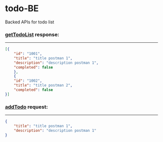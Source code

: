 # todo-BE

Backed APIs for todo list 

### **[getTodoList](src/main/java/com/todolist/todo/controller/TodoListController.java)** response:

---

```json
[{
    "id": "1001",
    "title": "title postman 1",
    "description": "description postman 1",
    "completed": false
    },
    {
    "id": "1002",
    "title": "title postman 2",
    "completed": false
}]
```
### **[addTodo](src/main/java/com/todolist/todo/controller/TodoListController.java)** request:

---

```json
{
    "title": "title postman 1",
    "description": "description postman 1"
}
```

